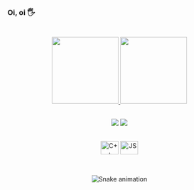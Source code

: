###  Oi, oi 🖐
#





##
<div align="center">
  <a href="https://github.com/thaiexe">
  <img height="150em" src="https://github-readme-stats.vercel.app/api?username=thaiexe&show_icons=true&theme=panda&include_all_commits=true&count_private=true"/>
  <img height="150em" src="https://github-readme-stats.vercel.app/api/top-langs/?username=thaiexe&layout=compact&langs_count=7&theme=panda"/>
</div>

  <div align="center" valign="top"><br> 
  
  <a href="https://www.instagram.com/thaiexe" target="_blank"><img src="https://img.shields.io/badge/-Instagram-%23E4405F?style=for-the-badge&logo=instagram&logoColor=white" target="_blank"></a>
  <a href="https://www.linkedin.com/in/thaiane-oliveira-691750139/" target="_blank"><img src="https://img.shields.io/badge/-LinkedIn-%230077B5?style=for-the-badge&logo=linkedin&logoColor=white" target="_blank"></a> 
  
  
<div align="center" valign="top"><br>
  <img align="center" alt="C++" height="30" width="40" src="https://cdn.jsdelivr.net/gh/devicons/devicon/icons/cplusplus/cplusplus-plain.svg">
  <img align="center" alt="JS" height="30" width="40" src="https://cdn.jsdelivr.net/gh/devicons/devicon/icons/javascript/javascript-plain.svg">
</div><br>
 
  ##
    
  ![Snake animation](https://github.com/thaiexe/blob/output/github-contribution-grid-snake.svg)
  
</div>
